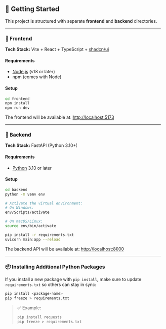 ## 🚀 Getting Started

This project is structured with separate **frontend** and **backend** directories.

---

### 📁 Frontend

**Tech Stack:** Vite + React + TypeScript + [shadcn/ui](https://ui.shadcn.dev/)

#### Requirements

- [Node.js](https://nodejs.org/) (v18 or later)
- npm (comes with Node)

#### Setup

```bash
cd frontend
npm install
npm run dev
```

The frontend will be available at: [http://localhost:5173](http://localhost:5173)

---

### 📁 Backend

**Tech Stack:** FastAPI (Python 3.10+)

#### Requirements

- [Python](https://www.python.org/) 3.10 or later

#### Setup

```bash
cd backend
python -m venv env

# Activate the virtual environment:
# On Windows:
env/Scripts/activate

# On macOS/Linux:
source env/bin/activate

pip install -r requirements.txt
uvicorn main:app --reload
```

The backend API will be available at: [http://localhost:8000](http://localhost:8000)

---

### 📦 Installing Additional Python Packages

If you install a new package with `pip install`, make sure to update `requirements.txt` so others can stay in sync:

```bash
pip install <package-name>
pip freeze > requirements.txt
```

> ✅ Example:
>
> ```bash
> pip install requests
> pip freeze > requirements.txt
> ```
